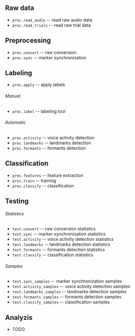 Raw data
--------

- `proc.read_audio` -- read raw audio data
- `proc.read_trials` -- read raw trial data

Preprocessing
-------------

- `proc.convert` -- raw conversion
- `proc.sync` -- marker synchronization

Labeling
--------

- `proc.apply` -- apply labels

###### Manual

- `proc.label` -- labeling tool

###### Automatic

- `proc.activity` -- voice activity detection
- `proc.landmarks` -- landmarks detection
- `proc.formants` -- formants detection

Classification
--------------

- `proc.features` -- feature extraction
- `proc.train` -- training
- `proc.classify` -- classification

Testing
-------

###### Statistics

- `test.convert` -- raw conversion statistics
- `test.sync` -- marker synchronization statistics
- `test.activity` -- voice activity detection statistics
- `test.landmarks` -- landmarks detection statistics
- `test.formants` -- formants detection statistics
- `test.classify` -- classification statistics

###### Samples

- `test.sync_samples` -- marker synchronization samples
- `test.activity_samples` -- voice activity detection samples
- `test.landmarks_samples` -- landmarks detection samples
- `test.formants_samples` -- formants detection samples
- `test.classify_samples` -- classification samples

Analyzis
--------

- TODO

